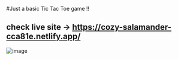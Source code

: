 #Just a  basic Tic Tac Toe game !!
## check live site -> https://cozy-salamander-cca81e.netlify.app/

![image](https://github.com/user-attachments/assets/ae987923-b485-411d-980f-75975cfdb26f)



